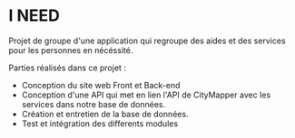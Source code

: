 # I NEED

Projet de groupe d'une application qui regroupe des aides et des services pour les personnes en nécéssité.

Parties réalisés dans ce projet :
* Conception du site web Front et Back-end
* Conception d'une API qui met en lien l'API de CityMapper avec les services dans notre base de données.
* Création et entretien de la base de données.
* Test et intégration des differents modules
